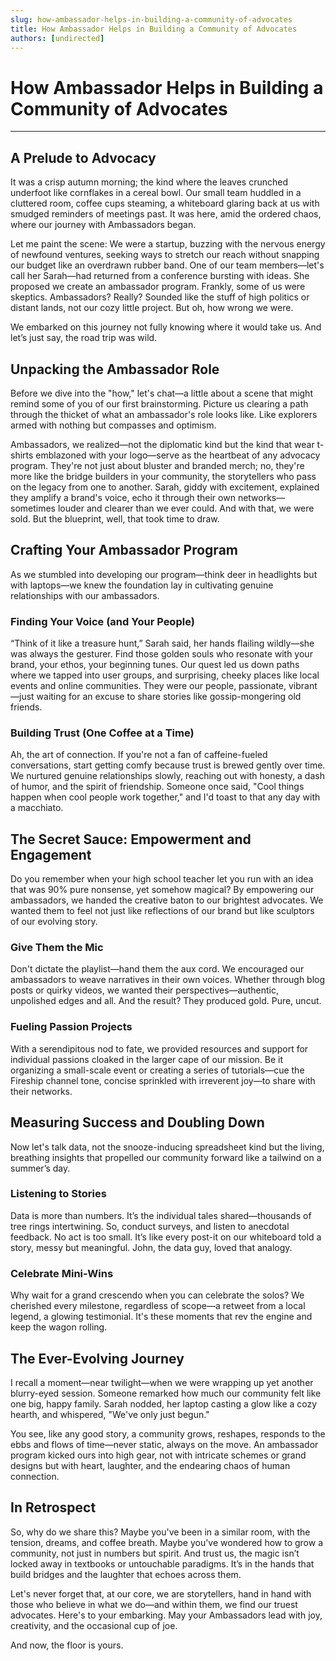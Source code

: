 ```yaml
---
slug: how-ambassador-helps-in-building-a-community-of-advocates
title: How Ambassador Helps in Building a Community of Advocates
authors: [undirected]
---
```



# How Ambassador Helps in Building a Community of Advocates

---

## A Prelude to Advocacy

It was a crisp autumn morning; the kind where the leaves crunched underfoot like cornflakes in a cereal bowl. Our small team huddled in a cluttered room, coffee cups steaming, a whiteboard glaring back at us with smudged reminders of meetings past. It was here, amid the ordered chaos, where our journey with Ambassadors began.

Let me paint the scene: We were a startup, buzzing with the nervous energy of newfound ventures, seeking ways to stretch our reach without snapping our budget like an overdrawn rubber band. One of our team members—let's call her Sarah—had returned from a conference bursting with ideas. She proposed we create an ambassador program. Frankly, some of us were skeptics. Ambassadors? Really? Sounded like the stuff of high politics or distant lands, not our cozy little project. But oh, how wrong we were.

We embarked on this journey not fully knowing where it would take us. And let’s just say, the road trip was wild.

## Unpacking the Ambassador Role

Before we dive into the "how," let's chat—a little about a scene that might remind some of you of our first brainstorming. Picture us clearing a path through the thicket of what an ambassador's role looks like. Like explorers armed with nothing but compasses and optimism.

Ambassadors, we realized—not the diplomatic kind but the kind that wear t-shirts emblazoned with your logo—serve as the heartbeat of any advocacy program. They're not just about bluster and branded merch; no, they're more like the bridge builders in your community, the storytellers who pass on the legacy from one to another. Sarah, giddy with excitement, explained they amplify a brand's voice, echo it through their own networks—sometimes louder and clearer than we ever could. And with that, we were sold. But the blueprint, well, that took time to draw.

## Crafting Your Ambassador Program

As we stumbled into developing our program—think deer in headlights but with laptops—we knew the foundation lay in cultivating genuine relationships with our ambassadors.

### Finding Your Voice (and Your People)

“Think of it like a treasure hunt,” Sarah said, her hands flailing wildly—she was always the gesturer. Find those golden souls who resonate with your brand, your ethos, your beginning tunes. Our quest led us down paths where we tapped into user groups, and surprising, cheeky places like local events and online communities. They were our people, passionate, vibrant—just waiting for an excuse to share stories like gossip-mongering old friends.

### Building Trust (One Coffee at a Time)

Ah, the art of connection. If you're not a fan of caffeine-fueled conversations, start getting comfy because trust is brewed gently over time. We nurtured genuine relationships slowly, reaching out with honesty, a dash of humor, and the spirit of friendship. Someone once said, "Cool things happen when cool people work together," and I'd toast to that any day with a macchiato.

## The Secret Sauce: Empowerment and Engagement

Do you remember when your high school teacher let you run with an idea that was 90% pure nonsense, yet somehow magical? By empowering our ambassadors, we handed the creative baton to our brightest advocates. We wanted them to feel not just like reflections of our brand but like sculptors of our evolving story.

### Give Them the Mic

Don't dictate the playlist—hand them the aux cord. We encouraged our ambassadors to weave narratives in their own voices. Whether through blog posts or quirky videos, we wanted their perspectives—authentic, unpolished edges and all. And the result? They produced gold. Pure, uncut.

### Fueling Passion Projects

With a serendipitous nod to fate, we provided resources and support for individual passions cloaked in the larger cape of our mission. Be it organizing a small-scale event or creating a series of tutorials—cue the Fireship channel tone, concise sprinkled with irreverent joy—to share with their networks.

## Measuring Success and Doubling Down

Now let's talk data, not the snooze-inducing spreadsheet kind but the living, breathing insights that propelled our community forward like a tailwind on a summer’s day.

### Listening to Stories

Data is more than numbers. It’s the individual tales shared—thousands of tree rings intertwining. So, conduct surveys, and listen to anecdotal feedback. No act is too small. It’s like every post-it on our whiteboard told a story, messy but meaningful. John, the data guy, loved that analogy.

### Celebrate Mini-Wins

Why wait for a grand crescendo when you can celebrate the solos? We cherished every milestone, regardless of scope—a retweet from a local legend, a glowing testimonial. It's these moments that rev the engine and keep the wagon rolling.

## The Ever-Evolving Journey

I recall a moment—near twilight—when we were wrapping up yet another blurry-eyed session. Someone remarked how much our community felt like one big, happy family. Sarah nodded, her laptop casting a glow like a cozy hearth, and whispered, "We've only just begun."

You see, like any good story, a community grows, reshapes, responds to the ebbs and flows of time—never static, always on the move. An ambassador program kicked ours into high gear, not with intricate schemes or grand designs but with heart, laughter, and the endearing chaos of human connection.

## In Retrospect

So, why do we share this? Maybe you've been in a similar room, with the tension, dreams, and coffee breath. Maybe you've wondered how to grow a community, not just in numbers but spirit. And trust us, the magic isn’t locked away in textbooks or untouchable paradigms. It’s in the hands that build bridges and the laughter that echoes across them.

Let's never forget that, at our core, we are storytellers, hand in hand with those who believe in what we do—and within them, we find our truest advocates. Here's to your embarking. May your Ambassadors lead with joy, creativity, and the occasional cup of joe.

And now, the floor is yours.